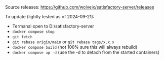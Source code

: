 Source releases: https://github.com/wolveix/satisfactory-server/releases

To update (lightly tested as of 2024-09-21):
- Termanal open to D:\satisfactory-server
- `docker compose stop`
- `git fetch`
- `git rebase origin/main` or `git rebase tags/x.x.x`
- `docker compose build` (not 100% sure this will always rebuild)
- `docker compose up -d` (use the -d to detach from the started containers)
